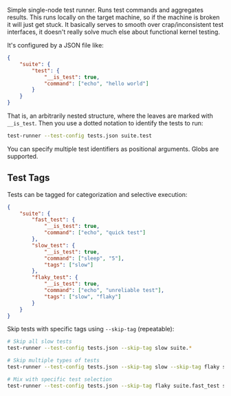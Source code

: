 Simple single-node test runner. Runs test commands and aggregates results. This
runs locally on the target machine, so if the machine is broken it will just get
stuck. It basically serves to smooth over crap/inconsistent test interfaces, it
doesn't really solve much else about functional kernel testing.

It's configured by a JSON file like:

```json
{
    "suite": {
        "test": {
            "__is_test": true,
            "command": ["echo", "hello world"]
        }
    }
}
```

That is, an arbitrarily nested structure, where the leaves are marked with
`__is_test`. Then you use a dotted notation to identify the tests to run:

```sh
test-runner --test-config tests.json suite.test
```

You can specify multiple test identifiers as positional arguments. Globs are
supported.

## Test Tags

Tests can be tagged for categorization and selective execution:

```json
{
    "suite": {
        "fast_test": {
            "__is_test": true,
            "command": ["echo", "quick test"]
        },
        "slow_test": {
            "__is_test": true,
            "command": ["sleep", "5"],
            "tags": ["slow"]
        },
        "flaky_test": {
            "__is_test": true,
            "command": ["echo", "unreliable test"],
            "tags": ["slow", "flaky"]
        }
    }
}
```

Skip tests with specific tags using `--skip-tag` (repeatable):

```sh
# Skip all slow tests
test-runner --test-config tests.json --skip-tag slow suite.*

# Skip multiple types of tests
test-runner --test-config tests.json --skip-tag slow --skip-tag flaky suite.*

# Mix with specific test selection
test-runner --test-config tests.json --skip-tag flaky suite.fast_test suite.slow_test
```